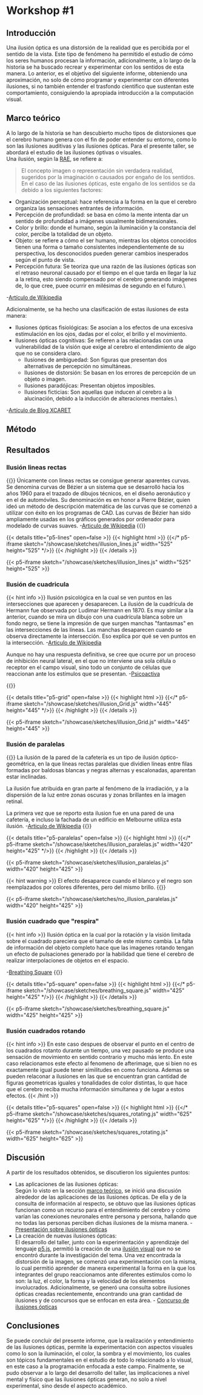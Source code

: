 # **Workshop #1**

## **Introducción**
Una ilusión óptica es una distorsión de la realidad que es percibida por el sentido de la vista. Este tipo de fenómeno ha permitido el estudio de cómo los seres humanos procesan la información, adicionalmente, a lo largo de la historia se ha buscado recrear y experimentar con los sentidos de esta manera. Lo anterior, es el objetivo del siguiente informe, obteniendo una aproximación, no solo de cómo programar y experimentar con diferentes ilusiones, si no también entender el trasfondo científico que sustentan este comportamiento, consiguiendo la apropiada introducción a la computación visual.

## **Marco teórico**

A lo largo de la historia se han descubierto mucho tipos de distorsiones que el cerebro humano genera con el fin de poder entender su entorno, como lo son las ilusiones auditivas y las ilusiones ópticas. Para el presente taller, se abordará el estudio de las ilusiones óptivas o visuales.\
Una ilusión, según la [RAE](https://dle.rae.es/ilusi%C3%B3n), se refiere a:
 > El concepto imagen o representación sin verdadera realidad, sugeridos por la imaginación o causados por engaño de los sentidos.
En el caso de las ilusiones ópticas, este engaño de los sentidos se da debido a los siguientes factores:
- Organización perceptual: hace referencia a la forma en la que el cerebro organiza las sensaciones entrantes de información.
- Percepción de profundidad: se basa en cómo la mente intenta dar un sentido de profundidad a imágenes usualmente bidimensionales.
- Color y brillo: donde el humano, según la iluminación y la constancia del color, percibe la totalidad de un objeto.
- Objeto: se refiere a cómo el ser humano, mientras los objetos conocidos tienen una forma o tamaño consistentes independientemente de su perspectiva, los desconocidos pueden generar cambios inesperados según el punto de vista.
- Percepción futura: Se teoriza que una razón de las ilusiones ópticas son el retraso neuronal causado por el tiempo en el que tarda en llegar la luz a la retina, esto siendo compensado por el cerebro generando imágenes de, lo que cree, puee ocurrir en milésimas de segundo en el futuro.\

-[Artículo de Wikipedia](https://es.wikipedia.org/wiki/Ilusi%C3%B3n_%C3%B3ptica#Ilusiones_visuales_patol%C3%B3gicas)

Adicionalmente, se ha hecho una clasificación de estas ilusiones de esta manera:
 - Ilusiones ópticas fisiológicas: Se asocian a los efectos de una excesiva estimulación en los ojos, dadas por el color, el brillo y el movimiento.
 - Ilusiones ópticas cognitivas: Se refieren a las relacionadas con una vulnerabilidad de la visión que exige al cerebro el entendimiento de algo que no se considera claro.
    - Ilusiones de ambiguedad: Son figuras que presentan dos alternativas de percepción no simultáneas.
    - Ilusiones de distorsión: Se basan en los errores de percepción de un objeto o imagen.
    - Ilusiones paradójicas: Presentan objetos imposibles.
    - Ilusiones ficticias: Son aquellas que inducen al cerebro a la alucinación, debido a la inducción de alteraciones mentales.\
    
-[Artículo de Blog XCARET](https://blog.xcaret.com/es/que-son-las-ilusiones-opticas-y-por-que-nos-gustan-tanto/) 

## **Método**


## **Resultados**


### Ilusión lineas rectas

{{<hint info>}} 
Únicamente con lineas rectas se consigue generar aparentes curvas.
Se denomina curvas de Bézier a un sistema que se desarrolló hacia los años 1960 para el trazado de dibujos técnicos, en el diseño aeronáutico y en el de automóviles. Su denominación es en honor a Pierre Bézier, quien ideó un método de descripción matemática de las curvas que se comenzó a utilizar con éxito en los programas de CAD.
Las curvas de Bézier han sido ampliamente usadas en los gráficos generados por ordenador para modelado de curvas suaves.   -[Articulo de Wikipedia](https://es.wikipedia.org/wiki/Curva_de_Bézier)
{{</hint >}}

{{< details title="p5-lines" open=false >}}
{{< highlight html >}}
{{</* p5-iframe sketch="/showcase/sketches/illusion_lines.js" width="525" height="525" */>}}
{{< /highlight >}}
{{< /details >}}

{{< p5-iframe sketch="/showcase/sketches/illusion_lines.js" width="525" height="525" >}}

### Ilusión de cuadricula
{{< hint info >}}
Ilusión psicológica en la cual se ven puntos en las intersecciones que aparecen y desaparecen.
La ilusión de la cuadrícula de Hermann fue observada por Ludimar Hermann en 1870. Es muy similar a la anterior, cuando se mira un dibujo con una cuadrícula blanca sobre un fondo negro, se tiene la impresión de que surgen manchas "fantasmas" en las intersecciones de las líneas. Las manchas desaparecen cuando se observa directamente la intersección. Eso explica por qué se ven puntos en la intersección.
-[Articulo de Wikipedia](https://es.wikipedia.org/wiki/Ilusión_de_la_cuadrícula)

Aunque no hay una respuesta definitiva, se cree que ocurre por un proceso de inhibición neural lateral, en el que no interviene una sola célula o receptor en el campo visual, sino todo un conjunto de células que reaccionan ante los estímulos que se presentan.    -[Psicoactiva](https://www.psicoactiva.com/blog/ilusion-optica-de-la-cuadricula/)

{{</hint>}}

{{< details title="p5-grid" open=false >}}
{{< highlight html >}}
{{</* p5-iframe sketch="/showcase/sketches/illusion_Grid.js" width="445" height="445" */>}}
{{< /highlight >}}
{{< /details >}}

{{< p5-iframe sketch="/showcase/sketches/illusion_Grid.js" width="445" height="445" >}}

### Ilusión de paralelas

{{<hint info>}}
La ilusión de la pared de la cafetería es un tipo de ilusión óptico-geométrica, en la que líneas rectas paralelas  que dividien líneas entre filas formadas por baldosas blancas y negras alternas y escalonadas, aparentan estar inclinadas.

La ilusión fue atribuida en gran parte al fenómeno de la irradiación, y a la dispersión de la luz entre zonas oscuras y zonas brillantes en la imagen retinal.

La primera vez que se reporto esta ilusion fue en una pared de una cafetería, e incluso la fachada de un edificio en Melbourne utiliza esta ilusión.      -[Articulo de Wikipedia](https://es.wikipedia.org/wiki/Ilusión_de_la_pared_de_la_cafetería)
{{</hint>}}

{{< details title="p5-paralelas" open=false >}}
{{< highlight html >}}
{{</* p5-iframe sketch="/showcase/sketches/illusion_paralelas.js" width="420" height="425" */>}}
{{< /highlight >}}
{{< /details >}}

{{< p5-iframe sketch="/showcase/sketches/illusion_paralelas.js" width="420" height="425" >}}

{{< hint warning >}}
El efecto desaparece cuando el blanco y el negro son reemplazados por colores diferentes, pero del mismo brillo.
{{</hint>}}

{{< p5-iframe sketch="/showcase/sketches/no_illusion_paralelas.js" width="420" height="425" >}}


### Ilusión cuadrado que "respira"

{{< hint info >}}
Ilusión óptica en la cual por la rotación y la visión limitada sobre el cuadrado pareciera que el tamaño de este mismo cambia.
La falta de información del objeto completo hace que las imagenes rotando tengan un efecto de pulsaciones generado por la habilidad que tiene el cerebro de realizar interpolaciones de objetos en el espacio.

-[Breathing Square](https://michaelbach.de/ot/mot-breathingSquare/)
{{</hint>}}

{{< details title="p5-square" open=false >}}
{{< highlight html >}}
{{</* p5-iframe sketch="/showcase/sketches/breathing_square.js" width="425" height="425" */>}}
{{< /highlight >}}
{{< /details >}}

{{< p5-iframe sketch="/showcase/sketches/breathing_square.js" width="425" height="425" >}}

### Ilusión cuadrados rotando
{{< hint info >}}
En este caso despues de observar el punto en el centro de los cuadrados rotanto durante un tiempo, una vez pausado se produce una sensación de movimiento en sentido contrario y mucho más lento.
En este caso relacionamos este efecto al fenomeno de afterimage, que si bien no es exactamente igual puede tener similitudes en como funciona.
Ademas se pueden relaconar a ilusiones en las que se encuentran gran cantidad de figuras geometricas iguales y tonalidades de color distintas, lo que hace que el cerebro reciba mucha información simultanea y de lugar a estos efectos.
{{< /hint >}}


{{< details title="p5-squares" open=false >}}
{{< highlight html >}}
{{</* p5-iframe sketch="/showcase/sketches/squares_rotating.js" width="625" height="625" */>}}
{{< /highlight >}}
{{< /details >}}

{{< p5-iframe sketch="/showcase/sketches/squares_rotating.js" width="625" height="625" >}}

## **Discusión**
A partir de los resultados obtenidos, se discutieron los siguientes puntos:
- Las aplicaciones de las ilusiones ópticas:\
    Según lo visto en la sección [marco teórico](#marco-teórico), se inició una discusión alrededor de las aplicaciones de las ilusiones ópticas. De ella y de la consulta de información al respecto, se obtuvo que las ilusiones ópticas funcionan como un recurso para el entendimiento del cerebro y cómo varían las conexiones neuronales entre persona y persona, hallando que no todas las personas perciben dichas ilusiones de la misma manera. - [Presentación sobre ilusiones ópticas](https://iiep-baires.econ.uba.ar/uploads/eventos/377/archivos/1.pdf)
- La creación de nuevas ilusiones ópticas:\
    El desarrollo del taller, junto con la experimentación y aprendizaje del lenguaje [p5.js](https://p5js.org/es/), permitió la creación de una [ilusión visual](#ilusión-cuadrados-rotando) que no se encontró durante la investigación del tema. Una vez encontrada la distorsión de la imagen, se comenzó una experimentación con la misma, lo cual permitió aprender de manera experimental la forma en la que los integrantes del grupo reaccionamos ante diferentes estímulos como lo son: la luz, el color, la forma y la velocidad de los elementos involucrados. Adicionalmente, se generó una consulta sobre ilusiones ópticas creadas recientemente, encontrando una gran cantidad de ilusiones y de concursos que se enfocan en esta área. - [Concurso de ilusiones ópticas](https://www.bbc.com/mundo/noticias-45884520)


## **Conclusiones**
Se puede concluir del presente informe, que la realización y entendimiento de las ilusiones ópticas, permite la experimentación con aspectos visuales como lo son la iluminación, el color, la sombra y el movimiento, los cuales son tópicos fundamentales en el estudio de todo lo relacionado a lo visual, en este caso a la programación enfocada a este campo. Finalmente, se pudo observar a lo largo del desarrollo del taller, las implicaciones a nivel mental y físico que las ilusiones ópticas generan, no solo a nivel experimental, sino desde el aspecto académico.


